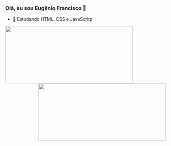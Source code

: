 ###   Olá, eu sou Eugênio Francisco 👋

- 🌱 Estudando HTML, CSS e JavaScritp

<div align="center" display="inline-blocks" margin-left="5em">
  <a href="https://github.com/eugeniofr1">
  <img align="left" height="180em" width="400em" src="https://github-readme-stats.vercel.app/api?username=eugeniofr1&show_icons=true&theme=dracula&include_all_commits=true&count_private=true"/>
  <img align= "right" height="180em" width="400em" src="https://github-readme-stats.vercel.app/api/top-langs/?username=eugeniofr1&layout=compact&langs_count=7&theme=dracula"/>
</div>

